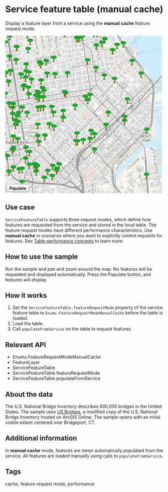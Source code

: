 # Service feature table (manual cache)

Display a feature layer from a service using the **manual cache** feature request mode.

![](screenshot.png)

## Use case

`ServiceFeatureTable` supports three request modes, which define how features are requested from the service and stored in the local table. The feature request modes have different performance characteristics. Use **manual cache** in scenarios where you want to explicitly control requests for features. See [Table performance concepts](https://developers.arcgis.com/net/latest/wpf/guide/layers.htm#ESRI_SECTION1_40F10593308A4718971C9A8F5FB9EC7D) to learn more.

## How to use the sample

Run the sample and pan and zoom around the map. No features will be requested and displayed automatically. Press the Populate button, and features will display.

## How it works

1. Set the `ServiceFeatureTable.featureRequestMode` property of the service feature table to `Enums.FeatureRequestModeManualCache` before the table is loaded.
2. Load the table.
3. Call `populateFromService` on the table to request features.

## Relevant API

* Enums.FeatureRequestModeManualCache
* FeatureLayer
* ServiceFeatureTable
* ServiceFeatureTable.featureRequestMode
* ServiceFeatureTable.populateFromService

## About the data

The U.S. National Bridge Inventory describes 600,000 bridges in the United States. The sample uses [US Bridges](https://arcgisruntime.maps.arcgis.com/home/item.html?id=250b103a722c4e1ea71e562eac61be1b), a modified copy of the U.S. National Bridge Inventory hosted on ArcGIS Online. The sample opens with an initial visible extent centered over Bridgeport, CT.

## Additional information

In **manual cache** mode, features are never automatically populated from the service. All features are loaded manually using calls to `populateFromService`.

## Tags

cache, feature request mode, performance
